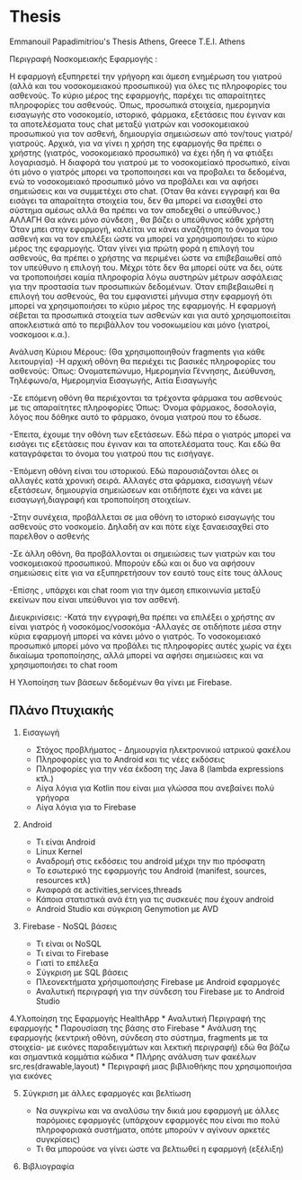 # Thesis
Emmanouil Papadimitriou's Thesis
Athens, Greece
T.E.I. Athens

Περιγραφή Νοσκομειακής Εφαρμογής :

Η εφαρμογή εξυπηρετεί την γρήγορη και άμεση ενημέρωση του γιατρού (αλλά και του νοσοκομειακού προσωπικού) για όλες τις πληροφορίες του ασθενούς.
Το κύριο μέρος της εφαρμογής, παρέχει τις απαραίτητες πληροφορίες του ασθενούς. Όπως, προσωπικά στοιχεία, ημερομηνία εισαγωγής στο νοσοκομείο, ιστορικό, φάρμακα, εξετάσεις που έγιναν και τα αποτελέσματα τους
chat μεταξύ γιατρών και νοσοκομειακού προσωπικού για τον ασθενή, δημιουργία σημειώσεων από τον/τους γιατρό/γιατρούς.
Αρχικά, για να γίνει η χρήση της εφαρμογής θα πρέπει ο χρήστης (γιατρός, νοσοκομειακό προσωπικό) να έχει ήδη ή να φτιάξει λογαριασμό.
Η διαφορά του γιατρού με το  νοσοκομείακό προσωπικό, είναι ότι μόνο ο γιατρός μπορει να τροποποιησει και να προβαλει τα δεδομένα,
ενώ το νοσοκομειακό προσωπικό μόνο να προβάλει και να αφήσει σημειώσεις και να συμμετέχει στο chat.
(Όταν θα κάνει εγγραφή και θα εισάγει τα απαραίτητα στοιχεία του, δεν θα μπορεί να εισαχθεί στο σύστημα αμέσως αλλά θα πρέπει να τον αποδεχθεί ο υπεύθυνος.) ΑΛΛΑΓΗ Θα κάνει μόνο σύνδεση , θα βάζει ο υπεύθυνος κάθε χρήστη
Όταν μπει στην εφαρμογή, καλείται να κάνει αναζήτηση το όνομα του ασθενή και να τον επιλέξει ώστε να μπορεί να χρησιμοποιήσει το κύριο μέρος της εφαρμογής.
Όταν γίνει για πρώτη φορά η επιλογή του ασθενούς, θα πρέπει ο χρήστης να περιμένει ώστε να επιβεβαιωθεί από τον υπεύθυνο η επιλογή του.
Μέχρι τότε δεν θα μπορεί ούτε να δει, ούτε να τροποποιήσει καμία πληροφορία λόγω αυστηρών μέτρων ασφάλειας για την προστασία των προσωπικών δεδομένων.
Όταν επιβεβαιωθεί η επιλογή του ασθενούς, θα του εμφανιστεί μήνυμα στην εφαρμογή ότι μπορεί να χρησιμοποιήσει το κύριο μέρος της εφαρμογής.
Η εφαρμογή σέβεται τα προσωπικά στοιχεία των ασθενών και για αυτό χρησιμοποιείται αποκλειστικά από το περιβάλλον του νοσοκωμείου και μόνο (γιατροί, νοσκομοοι κ.α.).

Ανάλυση Κύριου Μέρους:
(Θα χρησιμοποιηθούν fragments για κάθε λειτουργία)
-Η αρχική οθόνη θα περιέχει τις βασικές πληροφορίες του ασθενούς:
    Όπως: Ονοματεπώνυμο, Ημερομηνία Γέννησης, Διεύθυνση, Τηλέφωνο/α, Ημερομηνία Εισαγωγής, Αιτία Εισαγωγής

-Σε επόμενη οθόνη θα περιέχονται τα τρέχοντα φάρμακα του ασθενούς με τις απαραίτητες πληροφορίες
    Όπως: Όνομα φάρμακος, δοσολογία, λόγος που δόθηκε αυτό το φάρμακο, όνομα γιατρού που το έδωσε.

-Έπειτα, έχουμε την οθόνη των εξετάσεων. Εδώ πέρα ο γιατρός μπορεί να εισάγει τις εξετάσεις που έγιναν και τα αποτελέσματα τους.
    Και εδώ θα καταγράφεται το όνομα του γιατρού που τις εισήγαγε.

-Έπόμενη οθόνη είναι του ιστορικού. Εδώ παρουσιάζονται όλες οι αλλαγές κατά χρονική σειρά. Αλλαγές στα φάρμακα, εισαγωγή νέων εξετάσεων, δημιουργία σημειώσεων
    και οτιδήποτε έχει να κάνει με εισαγωγή,διαγραφή και τροποποίηση στοιχείων.

-Στην συνέχεια, προβάλλεται σε μια οθόνη το ιστορικό εισαγωγής του ασθενούς στο νοσκομείο. Δηλαδή αν και πότε είχε ξαναεισαχθεί στο παρελθον ο ασθενής

-Σε άλλη οθόνη, θα προβάλλονται οι σημειώσεις των γιατρών και του νοσκομειακού προσωπικού. Μπορούν εδώ και οι δυο να αφήσουν σημειώσεις είτε για να εξυπηρετήσουν τον εαυτό τους είτε τους άλλους

-Επίσης , υπάρχει και chat room για την άμεση επικοινωνία μεταξύ εκείνων που είναι υπεύθυνοι για τον ασθενή.


Διευκρινίσεις:
-Κατά την εγγραφή,θα πρέπει να επιλέξει ο χρήστης αν είναι γιατρός ή νοσοκόμος/νοσοκόμα
-Αλλαγές σε οτιδήποτε μέσα στην κύρια εφαρμογή μπορεί να κάνει μόνο ο γιατρός. Το νοσοκομειακό προσωπικό
μπορεί μόνο να προβάλει τις πληροφορίες αυτές χωρίς να έχει δικαίωμα τροποποίησης, αλλά μπορεί να αφήσει σημειώσεις και να χρησιμοποιήσει το chat room

Η Υλοποίηση των βάσεων δεδομένων θα γίνει με Firebase.










## Πλάνο Πτυχιακής



1. Εισαγωγή 
	* Στόχος προβλήματος - Δημιουργία ηλεκτρονικού ιατρικού φακέλου
	* Πληροφορίες για το Android και τις νέες εκδόσεις 
	* Πληροφορίες για την νέα έκδοση της Java 8 (lambda expressions κτλ.)
	* Λίγα λόγια για Kotlin που είναι μια γλώσσα που ανεβαίνει πολύ γρήγορα
	* Λίγα λόγια για το Firebase 

2. Android 
	* Τι είναι Android
	* Linux Kernel
	* Αναδρομή στις εκδόσεις του android μέχρι την πιο πρόσφατη
	* Το εσωτερικό της εφαρμογής του Android (manifest, sources, resources κτλ)
	* Αναφορά σε activities,services,threads
	* Κάποια στατιστικά ανά έτη για τις συσκευές που έχουν android 
	* Android Studio και σύγκριση Genymotion με AVD
	
3. Firebase - NoSQL βάσεις
	* Τι είναι οι NoSQL
	* Τι είναι το Firebase
	* Γιατί το επέλεξα
	* Σύγκριση με SQL βάσεις
	* Πλεονεκτήματα χρήσιμοποιήσης Firebase με Android εφαρμογές
	* Αναλυτική περιγραφή για την σύνδεση του Firebase με το Android Studio
	
4.Υλοποίηση της Εφαρμογής HealthApp
	* Αναλυτική Περιγραφή της εφαρμογής
	* Παρουσίαση της βάσης στο Firebase 
	* Ανάλυση της εφαρμογής (κεντρική οθόνη, σύνδεση στο σύστημα, fragments με τα στοιχεία- με εικόνες παραδειγμάτων και λεκτική περιγραφή) εδώ θα βάζω και σημαντικά κομμάτια κώδικα
	* Πλήρης ανάλυση των φακέλων src,res(drawable,layout)
	* Περιγραφή μιας βιβλιοθήκης που χρησιμοποιήσα για εικόνες
	
5. Σύγκριση με άλλες εφαρμογές και βελτίωση
	* Να συγκρίνω και να αναλύσω την δικιά μου εφαρμογή με άλλες παρόμοιες εφαρμογές (υπάρχουν εφαρμογές που είναι πιο πολύ πληροφοριακά συστήματα, οπότε μπορούν ν αγίνουν αρκετές συγκρίσεις)
	* Τι θα μπορούσε να γίνει ώστε να βελτιωθεί η εφαρμογή (εξέλιξη)
	
6. Βιβλιογραφία
	
	
	
